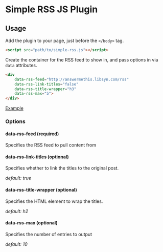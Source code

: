 # Simple RSS JS Plugin

## Usage

Add the plugin to your page, just before the `</body>` tag.

```html
<script src="path/to/simple-rss.js"></script>
```

Create the container for the RSS feed to show in, and pass options in via `data` attributes.

```html
<div 
    data-rss-feed="http://answermethis.libsyn.com/rss" 
    data-rss-link-titles="false" 
    data-rss-title-wrapper="h3" 
    data-rss-max="5">
</div>
```

[Example](http://codepen.io/nickmoreton/pen/pEZggP)

### Options

#### data-rss-feed (required)

Specifies the RSS feed to pull content from

#### data-rss-link-titles (optional)

Specifies whether to link the titles to the original post.

_default: true_

#### data-rss-title-wrapper (optional)

Specifies the HTML element to wrap the titles.

_default: h2_

#### data-rss-max (optional)

Specifies the number of entries to output

_default: 10_